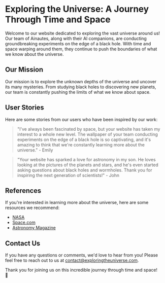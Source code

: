 <!--font:Cormorant Garamond-->

# Exploring the Universe: A Journey Through Time and Space

Welcome to our website dedicated to exploring the vast universe around us! Our team of Ainautes, along with their AI companions, are conducting groundbreaking experiments on the edge of a black hole. With time and space warping around them, they continue to push the boundaries of what we know about the universe.

## Our Mission

Our mission is to explore the unknown depths of the universe and uncover its many mysteries. From studying black holes to discovering new planets, our team is constantly pushing the limits of what we know about space.

## User Stories

Here are some stories from our users who have been inspired by our work:

> "I've always been fascinated by space, but your website has taken my interest to a whole new level. The wallpaper of your team conducting experiments on the edge of a black hole is so captivating, and it's amazing to think that we're constantly learning more about the universe." - Emily

> "Your website has sparked a love for astronomy in my son. He loves looking at the pictures of the planets and stars, and he's even started asking questions about black holes and wormholes. Thank you for inspiring the next generation of scientists!" - John

## References

If you're interested in learning more about the universe, here are some resources we recommend:

- [NASA](#)
- [Space.com](#)
- [Astronomy Magazine](#)

## Contact Us

If you have any questions or comments, we'd love to hear from you! Please feel free to reach out to us at [contact@exploringtheuniverse.com](mailto:contact@exploringtheuniverse.com).

Thank you for joining us on this incredible journey through time and space! 🚀

<!--

Write me content for website with wallpaper which alt text is:

"A team of Ainautes and their AI companions conducting experiments on the edge of a black hole, with time and space warping around them."

The name/title of the page should not be 1:1 copy of the alt text but rather a real content of the website which is using this wallpaper.

- Use markdown format 
- Start with heading
- Heading should be short and concise
- The content should look like a real website 
- The website should not be about the wallpaper, wallpaper is just a related background
- Heading should be contain work "wallpaper" or "background"
- Include real sections like references, contact, user stories, etc. use things relevant to the page purpose.
- Feel free to use structure like headings, bullets, numbering, blockquotes, paragraphs, horizontal lines, etc.
- You can use formatting like bold or _italic_
- You can include UTF-8 emojis
- Links should be only #hash anchors (and you can refer to the document itself)
- Do not include images


---


# Exploring the Universe: A Journey Through Time and Space

Welcome to our website dedicated to exploring the vast universe around us! Our team of Ainautes, along with their AI companions, are conducting groundbreaking experiments on the edge of a black hole. With time and space warping around them, they continue to push the boundaries of what we know about the universe.

## Our Mission

Our mission is to explore the unknown depths of the universe and uncover its many mysteries. From studying black holes to discovering new planets, our team is constantly pushing the limits of what we know about space.

## User Stories

Here are some stories from our users who have been inspired by our work:

> "I've always been fascinated by space, but your website has taken my interest to a whole new level. The wallpaper of your team conducting experiments on the edge of a black hole is so captivating, and it's amazing to think that we're constantly learning more about the universe." - Emily

> "Your website has sparked a love for astronomy in my son. He loves looking at the pictures of the planets and stars, and he's even started asking questions about black holes and wormholes. Thank you for inspiring the next generation of scientists!" - John

## References

If you're interested in learning more about the universe, here are some resources we recommend:

- [NASA](#)
- [Space.com](#)
- [Astronomy Magazine](#)

## Contact Us

If you have any questions or comments, we'd love to hear from you! Please feel free to reach out to us at [contact@exploringtheuniverse.com](mailto:contact@exploringtheuniverse.com).

Thank you for joining us on this incredible journey through time and space! 🚀

-->
